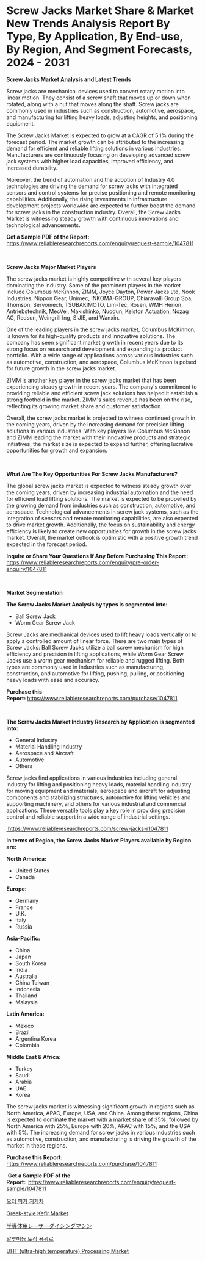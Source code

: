 <p><h1>Screw Jacks Market Share & Market New Trends Analysis Report By Type, By Application, By End-use, By Region, And Segment Forecasts, 2024 - 2031</h1></p><p><strong>Screw Jacks Market Analysis and Latest Trends</strong></p>
<p><p>Screw jacks are mechanical devices used to convert rotary motion into linear motion. They consist of a screw shaft that moves up or down when rotated, along with a nut that moves along the shaft. Screw jacks are commonly used in industries such as construction, automotive, aerospace, and manufacturing for lifting heavy loads, adjusting heights, and positioning equipment.</p><p>The Screw Jacks Market is expected to grow at a CAGR of 5.1% during the forecast period. The market growth can be attributed to the increasing demand for efficient and reliable lifting solutions in various industries. Manufacturers are continuously focusing on developing advanced screw jack systems with higher load capacities, improved efficiency, and increased durability. </p><p>Moreover, the trend of automation and the adoption of Industry 4.0 technologies are driving the demand for screw jacks with integrated sensors and control systems for precise positioning and remote monitoring capabilities. Additionally, the rising investments in infrastructure development projects worldwide are expected to further boost the demand for screw jacks in the construction industry. Overall, the Screw Jacks Market is witnessing steady growth with continuous innovations and technological advancements.</p></p>
<p><strong>Get a Sample PDF of the Report:&nbsp;</strong> <a href="https://www.reliableresearchreports.com/enquiry/request-sample/1047811">https://www.reliableresearchreports.com/enquiry/request-sample/1047811</a></p>
<p>&nbsp;</p>
<p><strong>Screw Jacks Major Market Players</strong></p>
<p><p>The screw jacks market is highly competitive with several key players dominating the industry. Some of the prominent players in the market include Columbus McKinnon, ZIMM, Joyce Dayton, Power Jacks Ltd, Nook Industries, Nippon Gear, Unimec, INKOMA-GROUP, Chiaravalli Group Spa, Thomson, Servomech, TSUBAKIMOTO, Lim-Tec, Rosen, WMH Herion Antriebstechnik, MecVel, Makishinko, Nuodun, Kelston Actuation, Nozag AG, Redsun, Weingrill Ing, SIJIE, and Wanxin.</p><p>One of the leading players in the screw jacks market, Columbus McKinnon, is known for its high-quality products and innovative solutions. The company has seen significant market growth in recent years due to its strong focus on research and development and expanding its product portfolio. With a wide range of applications across various industries such as automotive, construction, and aerospace, Columbus McKinnon is poised for future growth in the screw jacks market.</p><p>ZIMM is another key player in the screw jacks market that has been experiencing steady growth in recent years. The company's commitment to providing reliable and efficient screw jack solutions has helped it establish a strong foothold in the market. ZIMM's sales revenue has been on the rise, reflecting its growing market share and customer satisfaction.</p><p>Overall, the screw jacks market is projected to witness continued growth in the coming years, driven by the increasing demand for precision lifting solutions in various industries. With key players like Columbus McKinnon and ZIMM leading the market with their innovative products and strategic initiatives, the market size is expected to expand further, offering lucrative opportunities for growth and expansion.</p></p>
<p>&nbsp;</p>
<p><strong>What Are The Key Opportunities For Screw Jacks Manufacturers?</strong></p>
<p><p>The global screw jacks market is expected to witness steady growth over the coming years, driven by increasing industrial automation and the need for efficient load lifting solutions. The market is expected to be propelled by the growing demand from industries such as construction, automotive, and aerospace. Technological advancements in screw jack systems, such as the integration of sensors and remote monitoring capabilities, are also expected to drive market growth. Additionally, the focus on sustainability and energy efficiency is likely to create new opportunities for growth in the screw jacks market. Overall, the market outlook is optimistic with a positive growth trend expected in the forecast period.</p></p>
<p><strong>Inquire or Share Your Questions If Any Before Purchasing This Report:</strong> <a href="https://www.reliableresearchreports.com/enquiry/pre-order-enquiry/1047811">https://www.reliableresearchreports.com/enquiry/pre-order-enquiry/1047811</a></p>
<p>&nbsp;</p>
<p><strong>Market Segmentation</strong></p>
<p><strong>The Screw Jacks Market Analysis by types is segmented into:</strong></p>
<p><ul><li>Ball Screw Jack</li><li>Worm Gear Screw Jack</li></ul></p>
<p><p>Screw Jacks are mechanical devices used to lift heavy loads vertically or to apply a controlled amount of linear force. There are two main types of Screw Jacks: Ball Screw Jacks utilize a ball screw mechanism for high efficiency and precision in lifting applications, while Worm Gear Screw Jacks use a worm gear mechanism for reliable and rugged lifting. Both types are commonly used in industries such as manufacturing, construction, and automotive for lifting, pushing, pulling, or positioning heavy loads with ease and accuracy.</p></p>
<p><strong>Purchase this Report:&nbsp;</strong><a href="https://www.reliableresearchreports.com/purchase/1047811">https://www.reliableresearchreports.com/purchase/1047811</a></p>
<p>&nbsp;</p>
<p><strong>The Screw Jacks Market Industry Research by Application is segmented into:</strong></p>
<p><ul><li>General Industry</li><li>Material Handling Industry</li><li>Aerospace and Aircraft</li><li>Automotive</li><li>Others</li></ul></p>
<p><p>Screw jacks find applications in various industries including general industry for lifting and positioning heavy loads, material handling industry for moving equipment and materials, aerospace and aircraft for adjusting components and stabilizing structures, automotive for lifting vehicles and supporting machinery, and others for various industrial and commercial applications. These versatile tools play a key role in providing precision control and reliable support in a wide range of industrial settings.</p></p>
<p><a href="https://www.reliableresearchreports.com/screw-jacks-r1047811">&nbsp;https://www.reliableresearchreports.com/screw-jacks-r1047811</a></p>
<p><strong>In terms of Region, the Screw Jacks Market Players available by Region are:</strong></p>
<p>
    <p> <strong> North America: </strong>
        <ul>
            <li>United States</li>
            <li>Canada</li>
        </ul>
        </p> 
    <p> <strong> Europe: </strong>
        <ul>
            <li>Germany</li>
            <li>France</li>
            <li>U.K.</li>
            <li>Italy</li>
            <li>Russia</li>
        </ul>
        </p> 
    <p> <strong> Asia-Pacific: </strong>
        <ul>
            <li>China</li>
            <li>Japan</li>
            <li>South Korea</li>
            <li>India</li>
            <li>Australia</li>
            <li>China Taiwan</li>
            <li>Indonesia</li>
            <li>Thailand</li>
            <li>Malaysia</li>
        </ul>
        </p> 
    <p> <strong> Latin America: </strong>
        <ul>
            <li>Mexico</li>
            <li>Brazil</li>
            <li>Argentina Korea</li>
            <li>Colombia</li>
        </ul>
        </p> 
    <p> <strong> Middle East & Africa: </strong>
        <ul>
            <li>Turkey</li>
            <li>Saudi</li>
            <li>Arabia</li>
            <li>UAE</li>
            <li>Korea</li>
        </ul>
    </p>
    </p>
<p><p>The screw jacks market is witnessing significant growth in regions such as North America, APAC, Europe, USA, and China. Among these regions, China is expected to dominate the market with a market share of 35%, followed by North America with 25%, Europe with 20%, APAC with 15%, and the USA with 5%. The increasing demand for screw jacks in various industries such as automotive, construction, and manufacturing is driving the growth of the market in these regions.</p></p>
<p><strong>Purchase this Report: </strong><a href="https://www.reliableresearchreports.com/purchase/1047811">https://www.reliableresearchreports.com/purchase/1047811</a></p>
<p>&nbsp;<strong>Get a Sample PDF of the Report:&nbsp;&nbsp;</strong><a href="https://www.reliableresearchreports.com/enquiry/request-sample/1047811">https://www.reliableresearchreports.com/enquiry/request-sample/1047811</a></p>
<p><strong></strong></p>
<p><p><a href="https://github.com/bbbexter1/Market-Research-Report-List-1/blob/main/2228609164799.md">오더 피커 지게차</a></p><p><a href="https://github.com/liliskanaya73/Market-Research-Report-List-1/blob/main/greek-style-kefir-market.md">Greek-style Kefir Market</a></p><p><a href="https://github.com/ReyesKohler20231/Market-Research-Report-List-2/blob/main/1149348154184.md">半導体用レーザーダイシングマシン</a></p><p><a href="https://github.com/AlexanderElliott1993/Market-Research-Report-List-1/blob/main/6493149164800.md">알루미늄 도징 용광로</a></p><p><a href="https://github.com/mooaaztarek/Market-Research-Report-List-1/blob/main/uht-ultra-high-temperature-processing-market.md">UHT (ultra-high temperature) Processing Market</a></p></p>